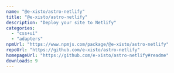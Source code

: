 ```yaml
---
name: "@e-xisto/astro-netlify"
title: "@e-xisto/astro-netlify"
description: "Deploy your site to Netlify"
categories:
  - "css+ui"
  - "adapters"
npmUrl: "https://www.npmjs.com/package/@e-xisto/astro-netlify"
repoUrl: "https://github.com/e-xisto/astro-netlify"
homepageUrl: "https://github.com/e-xisto/astro-netlify#readme"
downloads: 9
---
```

